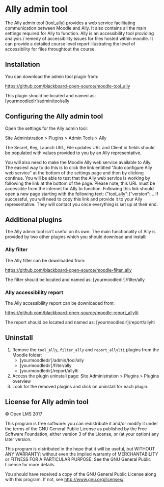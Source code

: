 # Ally admin tool

The Ally admin tool (tool_ally) provides a web service facilitating communication between Moodle and Ally. It also
contains all the main settings required for Ally to function. Ally is an accessibility tool providing analysis / remedy
of accessibility issues for files hosted within moodle. It can provide a detailed course level report illustrating the
level of accessibility for files throughtout the course.

## Installation

You can download the admin tool plugin from:

https://github.com/blackboard-open-source/moodle-tool_ally

This plugin should be located and named as:
 [yourmoodledir]/admin/tool/ally

## Configuring the Ally admin tool

Open the settings for the Ally admin tool:

Site Administration > Plugins > Admin Tools > Ally

The Secret, Key, Launch URL, File updates URL and Client id fields should be populated with values provided to you by an
Ally representative.

You will also need to make the Moodle Ally web service available to Ally. The easiest way to do this is to click the
link entitled "Auto configure Ally web service" at the bottom of the settings page and then by clicking continue. You
will be able to test that the Ally web service is working by following the link at the bottom of the page. Please note,
this URL must be accessible from the internet for Ally to function. Following this link should open a new page starting
with the following text:
{"tool_ally":{"version":...
If successful, you will need to copy this link and provide it to your Ally representative. They will contact you once
everything is set up at their end.

## Additional plugins

The Ally admin tool isn't useful on its own. The main functionality of Ally is provided by two other plugins which you
should download and install:

### Ally filter

The Ally filter can be downloaded from:

https://github.com/blackboard-open-source/moodle-filter_ally

The filter should be located and named as:
 [yourmoodledir]/filter/ally
 
### Ally accessibility report

The Ally accessibility report can be downloaded from:
 
https://github.com/blackboard-open-source/moodle-report_allylti
 
The report should be located and named as:
 [yourmoodledir]/report/allylti

## Uninstall
1. Remove the `tool_ally`, `filter_ally` and `report_allylti` plugins from the Moodle folder:
   * [yourmoodledir]/admin/tool/ally
   * [yourmoodledir]/filter/ally
   * [yourmoodledir]/report/allylti
2. Access the plugin uninstall page: Site Administration > Plugins > Plugins overview
3. Look for the removed plugins and click on uninstall for each plugin. 

## License for Ally admin tool

© Open LMS 2017

This program is free software: you can redistribute it and/or modify it under
the terms of the GNU General Public License as published by the Free Software
Foundation, either version 3 of the License, or (at your option) any later
version.

This program is distributed in the hope that it will be useful, but WITHOUT ANY
WARRANTY; without even the implied warranty of MERCHANTABILITY or FITNESS FOR A
PARTICULAR PURPOSE.  See the GNU General Public License for more details.

You should have received a copy of the GNU General Public License along with
this program.  If not, see <http://www.gnu.org/licenses/>.
